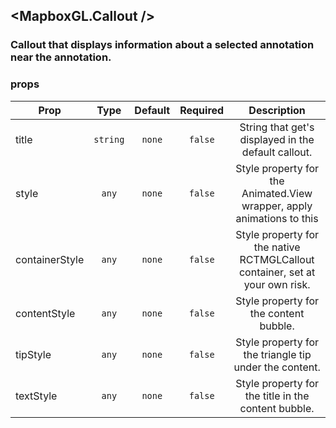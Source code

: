 ## <MapboxGL.Callout />
### Callout that displays information about a selected annotation near the annotation.

### props
| Prop | Type | Default | Required | Description |
| ---- | :--: | :-----: | :------: | :----------: |
| title | `string` | `none` | `false` | String that get's displayed in the default callout. |
| style | `any` | `none` | `false` | Style property for the Animated.View wrapper, apply animations to this |
| containerStyle | `any` | `none` | `false` | Style property for the native RCTMGLCallout container, set at your own risk. |
| contentStyle | `any` | `none` | `false` | Style property for the content bubble. |
| tipStyle | `any` | `none` | `false` | Style property for the triangle tip under the content. |
| textStyle | `any` | `none` | `false` | Style property for the title in the content bubble. |


